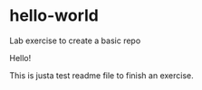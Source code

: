 # hello-world
Lab exercise to create a basic repo

Hello!

This is justa  test readme file to finish an exercise.
